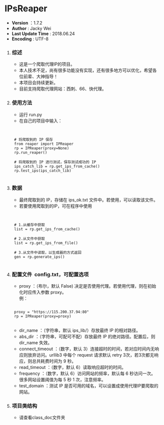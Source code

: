# IPsReaper

* __Version__ ：1.7.2
* __Author__ : Jacky Wei  
* __Last Update Time__ : 2018.06.24
* __Encoding__ : UTF-8


1. ### 综述
    * 这是一个爬取代理IP的项目。  
    * 本人技术不足，尚有很多功能没有实现，还有很多地方可以优化，希望各位前辈、大神指导！  
    * 本项目会持续更新。  
    * 目前支持爬取代理网站：西刺、66、快代理。

2. ### 使用方法
    * 运行 run.py
    * 在自己的项目中输入：  
    <pre><code>
    
    # 将爬取到的 IP 保存
    from reaper import IPReaper
    rp = IPReaper(proxy=None)
    rp.run_reaper()
    
    # 将爬取到的 IP 进行测试，保存测试成功的 IP
    ips_catch_lib = rp.get_ips_from_cache()
    rp.test_ips(ips_catch_lib)
    </code></pre>

3. ### 数据
    * 最终爬取到的 IP，存储在 ips_ok.txt 文件中。若使用，可以读取该文件。
    * 若要使用爬取到的IP，可在程序中使用
    <pre><code>
    
    # 1.从缓存中获取
    list = rp.get_ips_from_cache()
    
    # 2.从文件中获取
    list = rp.get_ips_from_file()
    
    # 3.从文件中读取，以生成器的方式返回
    gen = rp.generate_ips()
    </code></pre>
4. ### 配置文件  **config.txt，可配置选项**

    * proxy ：（布尔，默认 False) 决定是否使用代理。若使用代理，则在初始化时应传入参数 proxy。  
                例：  
    <pre><code>
    proxy = "https://115.200.37.94:80"  
    rp = IPReaper(proxy=proxy)  
    </code></pre>
    * dir_name ：（字符串，默认 ips_lib/）存放最终 IP 的相对路径。  
    * abs_dir ：（字符串，可配可不配）存放最终 IP 的绝对路径。配置后，则 dir_name 失效。  
    * connect_timeout ：（数字，默认 3）连接超时的时间，若对应时间内无响应则放弃访问。urllib3 中每个 request 请求默认 retry 3次，若3次都无响应，则总共耗费时间为 9 秒。
    * read_timeout ：（数字，默认 6）读取响应超时的时间。
    * frequency ：（数字，默认 6）访问网站的频率，默认每 6 秒访问一次。很多网站设置阈值为每 5 秒 1 次，注意频率。  
    * test_domain ：测试 IP 是否可用的域名，可以设置成使用代理IP要爬取的网站。
5. ### 项目类结构  
    * 请查看class_doc文件夹
